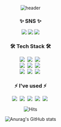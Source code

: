 <div align=center>	
  
![header](https://capsule-render.vercel.app/api?type=cylinder&color=faecc3&height=200&section=header&text=EUXZII&fontSize=80)
  
<h3> ✨ SNS ✨ </h3>
<a href="https://blog.naver.com/zoooz0616" target="_blank"><img src="https://img.shields.io/badge/Blog-1EC800?style=flat-square&logo=Naver&logoColor=white"/></a>
<a href="https://www.instagram.com/qq_rlozi/" target="_blank"><img src="https://img.shields.io/badge/Instagram-E4405F?style=flat-square&logo=Instagram&logoColor=white"/></a>
<a href="https://exuzii.tistory.com/" target="_blank"><img src="https://img.shields.io/badge/Tistory-000000?style=flat-square&logo=Tistory&logoColor=white"/></a>
</div>


<div aglign=center>
  
<h3 align="center"> 🛠 Tech Stack 🛠 </h3>
  
<p align="center">
  <img src="https://img.shields.io/badge/Java-007396?style=flat-square&logo=Java&logoColor=white"/></a>&nbsp
  <img src="https://img.shields.io/badge/Python-3766AB?style=flat-square&logo=Python&logoColor=white"/></a>&nbsp 
  <img src="https://img.shields.io/badge/C++-00599C?style=flat-square&logo=cplusplus&logoColor=white"/></a>&nbsp 
  <br>
  <img src="https://img.shields.io/badge/SpringBoot-6DB33F?style=flat-square&logo=SpringBoot&logoColor=white"/></a>&nbsp 
  <img src="https://img.shields.io/badge/HTML-E34F26?style=flat-square&logo=html5&logoColor=white"/></a>&nbsp
  <img src="https://img.shields.io/badge/CSS-F7DF1E?style=flat-square&logo=css3&logoColor=white"/></a>&nbsp 
  <br>
  <img src="https://img.shields.io/badge/Mysql-4479A1?style=flat-square&logo=mysql&logoColor=white"/></a>&nbsp 
  <img src="https://img.shields.io/badge/AWS-232F3E?style=flat-square&logo=AmazonAWS&logoColor=white"/></a>&nbsp 
  <img src="https://img.shields.io/badge/Android-3DDC84?style=flat-square&logo=android&logoColor=white"/></a>&nbsp 
</p>
</div>

<div align="center">
<div aglign=center>
  
<h3 align="center"> ⚡ I've used ⚡ </h3>
  <p align="center">
  <img src="https://img.shields.io/badge/Jira-0052CC?style=flat-square&logo=jira&logoColor=white"/></a>&nbsp
  <img src="https://img.shields.io/badge/Github-181717?style=flat-square&logo=github&logoColor=white"/></a>&nbsp 
  <img src="https://img.shields.io/badge/Trello-0052CC?style=flat-square&logo=trello&logoColor=white"/></a>&nbsp 
  <img src="https://img.shields.io/badge/Notion-000000?style=flat-square&logo=notion&logoColor=white"/></a>&nbsp 
  <img src="https://img.shields.io/badge/Slack-4A154B?style=flat-square&logo=slack&logoColor=white"/></a>&nbsp
</p>
</div>
  
![Hits](https://hits.seeyoufarm.com/api/count/incr/badge.svg?url=https%3A%2F%2Fgithub.com%2Fzoooz0616%2Fhit-counter&count_bg=%23F146C0&title_bg=%23555555&icon=&icon_color=%23E7E7E7&title=hits&edge_flat=false)

![Anurag's GitHub stats](https://github-readme-stats.vercel.app/api?username=zoooz0616&show_icons=true&theme=swift)


